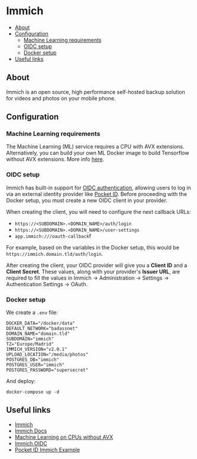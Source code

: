 # Immich

- [About](#about)
- [Configuration](#configuration)
  * [Machine Learning requirements](#machine-learning-requirements)
  * [OIDC setup](#oidc-setup)
  * [Docker setup](#docker-setup)
- [Useful links](#useful-links)

## About

Immich is an open source, high performance self-hosted backup solution for
videos and photos on your mobile phone.

## Configuration

### Machine Learning requirements

The Machine Learning (ML) service requires a CPU with AVX extensions.
Alternatively, you can build your own ML Docker image to build Tensorflow
without AVX extensions. More info [here](https://github.com/immich-app/immich/discussions/300).

### OIDC setup

Immich has built-in support for [OIDC authentication](https://immich.app/docs/administration/oauth), allowing users to log in via an external identity provider like [Pocket ID](https://pocket-id.org/). Before proceeding with the Docker setup, you must create a new OIDC client in your provider.

When creating the client, you will need to configure the next callback URLs:

- `https://<SUBDOMAIN>.<DOMAIN_NAME>/auth/login`
- `https://<SUBDOMAIN>.<DOMAIN_NAME>/user-settings`
- `app.immich:///oauth-callback`f

For example, based on the variables in the Docker setup, this would be `https://immich.domain.tld/auth/login`.

After creating the client, your OIDC provider will give you a **Client ID** and a **Client Secret**. These values, along with your provider's **Issuer URL**, are required to fill the values in Immich -> Administration -> Settings -> Authentication Settings -> OAuth.

### Docker setup

We create a `.env` file:

```shell
DOCKER_DATA="/docker/data"
DEFAULT_NETWORK="badassnet"
DOMAIN_NAME="domain.tld"
SUBDOMAIN="immich"
TZ="Europe/Madrid"
IMMICH_VERSION="v2.0.1"
UPLOAD_LOCATION="/media/photos"
POSTGRES_DB="immich"
POSTGRES_USER="immich"
POSTGRES_PASSWORD="supersecret"
```

And deploy:

    docker-compose up -d

## Useful links

- [Immich](https://www.immich.app/)
- [Immich Docs](https://immich.app/docs/category/getting-started)
- [Machine Learning on CPUs without AVX](https://github.com/immich-app/immich/discussions/300)
- [Immich OIDC](https://immich.app/docs/administration/oauth/)
- [Pocket ID Immich Example](https://pocket-id.org/docs/client-examples/immich)

